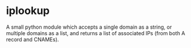 # iplookup

A small python module which accepts a single domain as a string, or multiple domains as a list, and returns a list of associated IPs (from both A record and CNAMEs).